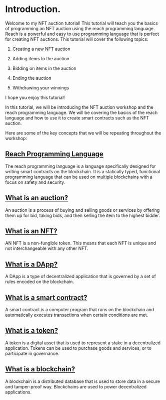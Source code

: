 # Introduction.
Welcome to my NFT auction tutorial! This tutorial will teach you the basics of programming an NFT auction using the reach programming language. Reach is a powerful and easy to use programming language that is perfect for creating NFT auctions. This tutorial will cover the following topics:

1. Creating a new NFT auction

2. Adding items to the auction

3. Bidding on items in the auction

4. Ending the auction

5. Withdrawing your winnings

I hope you enjoy this tutorial!

In this tutorial, we will be introducing the NFT auction workshop and the reach programming language. We will be covering the basics of the reach language and how to use it to create smart contracts such as the NFT auction.

Here are some of the key concepts that we will be repeating throughout the workshop:

## [Reach Programming Language](https://docs.reach.sh/rsh/)

The reach programming language is a language specifically designed for writing smart contracts on the blockchain. It is a statically typed, functional programming language that can be used on multiple blockchains with a focus on safety and security. 

## [What is an auction?]()

An auction is a process of buying and selling goods or services by offering them up for bid, taking bids, and then selling the item to the highest bidder.

## [What is an NFT?]()
AN NFT is a non-fungible token. This means that each NFT is unique and not interchangeable with any other NFT.

## [What is a DApp?]()

 A DApp is a type of decentralized application that is governed by a set of rules encoded on the blockchain.

## [What is a smart contract?]()

A smart contract is a computer program that runs on the blockchain and automatically executes transactions when certain conditions are met.

## [What is a token?]()

A token is a digital asset that is used to represent a stake in a decentralized application. Tokens can be used to purchase goods and services, or to participate in governance.

## [What is a blockchain?]()

A blockchain is a distributed database that is used to store data in a secure and tamper-proof way. Blockchains are used to power decentralized applications.

